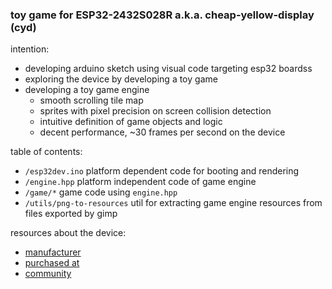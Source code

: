 ### toy game for ESP32-2432S028R a.k.a. cheap-yellow-display (cyd)

intention:
* developing arduino sketch using visual code targeting esp32 boardss
* exploring the device by developing a toy game
* developing a toy game engine
  - smooth scrolling tile map
  - sprites with pixel precision on screen collision detection
  - intuitive definition of game objects and logic
  - decent performance, ~30 frames per second on the device

table of contents:
* `/esp32dev.ino` platform dependent code for booting and rendering
* `/engine.hpp` platform independent code of game engine
* `/game/*` game code using `engine.hpp`
* `/utils/png-to-resources` util for extracting game engine resources from files exported by gimp

resources about the device:
* [manufacturer](http://www.jczn1688.com/)
* [purchased at](https://www.aliexpress.com/item/1005004502250619.html)
* [community](https://github.com/witnessmenow/ESP32-Cheap-Yellow-Display)
